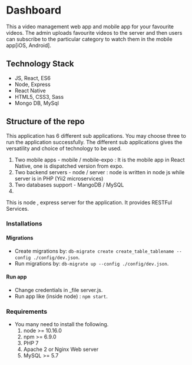 Dashboard 
==========
This a video management web app and mobile app for your favourite videos.
The admin uploads favourite videos to the server and then users can subscribe to the particular category to watch them in the mobile app[iOS, Android].

## Technology Stack
  * JS, React, ES6
  * Node, Express
  * React Native
  * HTML5, CSS3, Sass
  * Mongo DB, MySql

## Structure of the repo
This application has 6 different sub applications. You may choose three to run the application successfully.
The different sub applications gives the versatility and choice of technology to be used.
  1. Two mobile apps - mobile / mobile-expo : It is the mobile app in React Native, one is dispatched version from expo.
  2. Two backend servers - node / server : node is written in node js while server is in PHP (Yii2 microservices)
  3. Two databases support - MangoDB / MySQL 
  4. 

This is node , express server for the application. It provides RESTFul Services.

### Installations

#### Migrations
  * Create migrations by: `db-migrate create create_table_tablename --config ./config/dev.json`.
  * Run migrations by: `db-migrate up --config ./config/dev.json`.
  
#### Run app
  * Change credentials in _file server.js.
  * Run app like (inside node) : `npm start`.

    
### Requirements

   * You many need to install the following.
     1. node >= 10.16.0
     2. npm >= 6.9.0
     3. PHP 7
     4. Apache 2 or Nginx Web server
     5. MySQL >= 5.7
